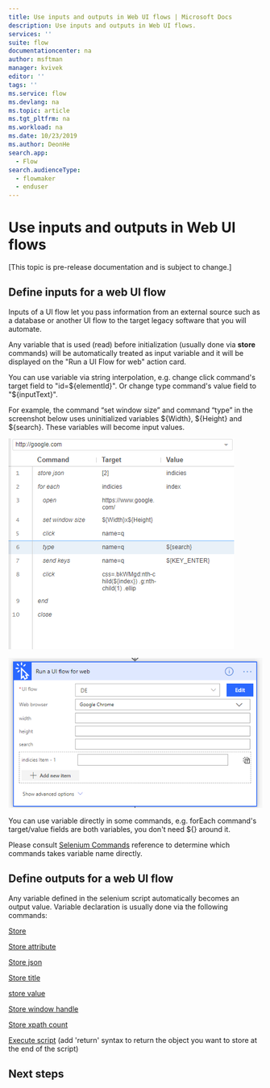 ```yaml
---
title: Use inputs and outputs in Web UI flows | Microsoft Docs
description: Use inputs and outputs in Web UI flows.
services: ''
suite: flow
documentationcenter: na
author: msftman
manager: kvivek
editor: ''
tags: ''
ms.service: flow
ms.devlang: na
ms.topic: article
ms.tgt_pltfrm: na
ms.workload: na
ms.date: 10/23/2019
ms.author: DeonHe
search.app: 
  - Flow
search.audienceType: 
  - flowmaker
  - enduser
---
```

# Use inputs and outputs in Web UI flows

[This topic is pre-release documentation and is subject to change.]

## Define inputs for a web UI flow­

Inputs of a UI flow let you pass information from an external source such as a database or another UI flow to the target legacy software that you will automate.

Any variable that is used (read) before initialization (usually done via **store** commands) will be automatically treated as input variable and it will be displayed on the "Run a UI Flow for web" action card.

You can use variable via string interpolation, e.g. change click command's target field to "id=\${elementId}". Or change type command's value field to "\${inputText}".

For example, the command “set window size” and command “type” in the screenshot below uses uninitialized variables \${Width}, \${Height} and \${search}. These variables will become input values.

![](../media/inputs-outputs-web/f05cb445dad212aaf395b66ba969622c.png)

![](../media/inputs-outputs-web/0cf0cf2146763ebb56fe5864938fea65.png)

You can use variable directly in some commands, e.g. forEach command's target/value fields are both variables, you don't need \${} around it.

Please consult [Selenium Commands](https://www.seleniumhq.org/selenium-ide/docs/en/api/commands/) reference to determine which commands takes variable name directly.

## Define outputs for a web UI flow

Any variable defined in the selenium script automatically becomes an output value. Variable declaration is usually done via the following commands:

[Store](https://nam06.safelinks.protection.outlook.com/?url=https%3A%2F%2Fwww.seleniumhq.org%2Fselenium-ide%2Fdocs%2Fen%2Fapi%2Fcommands%2F%23store&data=02%7C01%7CLiviu.Olaru%40microsoft.com%7C7531faca5313433a158e08d751b74f52%7C72f988bf86f141af91ab2d7cd011db47%7C1%7C0%7C637067720179930465&sdata=1UDLxouUxMSuJubBDGQyUfBfu1lin%2BNxPGsqrUp%2FhgY%3D&reserved=0)

[Store attribute](https://nam06.safelinks.protection.outlook.com/?url=https%3A%2F%2Fwww.seleniumhq.org%2Fselenium-ide%2Fdocs%2Fen%2Fapi%2Fcommands%2F%23store-attribute&data=02%7C01%7CLiviu.Olaru%40microsoft.com%7C7531faca5313433a158e08d751b74f52%7C72f988bf86f141af91ab2d7cd011db47%7C1%7C0%7C637067720179940418&sdata=KMbB5gU2Ozyog%2FGjLgKSygObLjXFnM4hb6c0vspPxqM%3D&reserved=0)

[Store json](https://nam06.safelinks.protection.outlook.com/?url=https%3A%2F%2Fwww.seleniumhq.org%2Fselenium-ide%2Fdocs%2Fen%2Fapi%2Fcommands%2F%23store-json&data=02%7C01%7CLiviu.Olaru%40microsoft.com%7C7531faca5313433a158e08d751b74f52%7C72f988bf86f141af91ab2d7cd011db47%7C1%7C0%7C637067720179940418&sdata=fSK93T9AeLaUjQsk4mvB%2FDJSFL%2FIkxaX72Iqq152xwM%3D&reserved=0)

[Store title](https://nam06.safelinks.protection.outlook.com/?url=https%3A%2F%2Fwww.seleniumhq.org%2Fselenium-ide%2Fdocs%2Fen%2Fapi%2Fcommands%2F%23store-title&data=02%7C01%7CLiviu.Olaru%40microsoft.com%7C7531faca5313433a158e08d751b74f52%7C72f988bf86f141af91ab2d7cd011db47%7C1%7C0%7C637067720179950377&sdata=Awhvf8aesOZq8H0iovZ5noag7nEOiqL3s%2BabwBqSv8Y%3D&reserved=0)

[store value](https://nam06.safelinks.protection.outlook.com/?url=https%3A%2F%2Fwww.seleniumhq.org%2Fselenium-ide%2Fdocs%2Fen%2Fapi%2Fcommands%2F%23store-value&data=02%7C01%7CLiviu.Olaru%40microsoft.com%7C7531faca5313433a158e08d751b74f52%7C72f988bf86f141af91ab2d7cd011db47%7C1%7C0%7C637067720179950377&sdata=xMGapaOzM7%2F5RP2z3HwYieX0hoydA5jelkEnpZBIQM0%3D&reserved=0)

[Store window handle](https://nam06.safelinks.protection.outlook.com/?url=https%3A%2F%2Fwww.seleniumhq.org%2Fselenium-ide%2Fdocs%2Fen%2Fapi%2Fcommands%2F%23store-window-handle&data=02%7C01%7CLiviu.Olaru%40microsoft.com%7C7531faca5313433a158e08d751b74f52%7C72f988bf86f141af91ab2d7cd011db47%7C1%7C0%7C637067720179950377&sdata=6lu9%2FbynOyNmuZrUnY7hCg4a5f62xqcI42JimRjHm%2Fg%3D&reserved=0)

[Store xpath count](https://nam06.safelinks.protection.outlook.com/?url=https%3A%2F%2Fwww.seleniumhq.org%2Fselenium-ide%2Fdocs%2Fen%2Fapi%2Fcommands%2F%23store-xpath-count&data=02%7C01%7CLiviu.Olaru%40microsoft.com%7C7531faca5313433a158e08d751b74f52%7C72f988bf86f141af91ab2d7cd011db47%7C1%7C0%7C637067720179960333&sdata=VD4vAYJ%2B8VOD8RR%2FA1ZN99FtHmkALsKsmc6GUH8BlLI%3D&reserved=0)

[Execute script](https://nam06.safelinks.protection.outlook.com/?url=https%3A%2F%2Fwww.seleniumhq.org%2Fselenium-ide%2Fdocs%2Fen%2Fapi%2Fcommands%2F%23execute-script&data=02%7C01%7CLiviu.Olaru%40microsoft.com%7C7531faca5313433a158e08d751b74f52%7C72f988bf86f141af91ab2d7cd011db47%7C1%7C0%7C637067720179930465&sdata=BayClu1kxhwNTiKUieCYljXD2dqO7FE9uR56WnmYCVo%3D&reserved=0)
(add 'return' syntax to return the object you want to store at the end of the
script)

## Next steps


